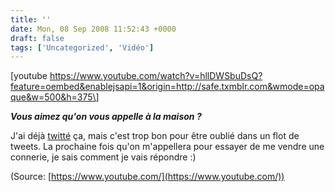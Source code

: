 ```yaml
---
title: ''
date: Mon, 08 Sep 2008 11:52:43 +0000
draft: false
tags: ['Uncategorized', 'Vidéo']
---
```


\[youtube https://www.youtube.com/watch?v=hllDWSbuDsQ?feature=oembed&enablejsapi=1&origin=http://safe.txmblr.com&wmode=opaque&w=500&h=375\]

**_Vous aimez qu'on vous appelle à la maison ?_**

J'ai déjà [twitté](http://twitter.com/madd0/statuses/913724015) ça, mais c'est trop bon pour être oublié dans un flot de tweets. La prochaine fois qu'on m'appellera pour essayer de me vendre une connerie, je sais comment je vais répondre :)

(Source: [https://www.youtube.com/](https://www.youtube.com/))